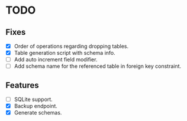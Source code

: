 # TODO

## Fixes

- [x] Order of operations regarding dropping tables.
- [x] Table generation script with schema info.
- [ ] Add auto increment field modifier.
- [ ] Add schema name for the referenced table in foreign key constraint.

## Features

- [ ] SQLite support.
- [x] Backup endpoint.
- [x] Generate schemas.
